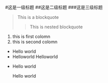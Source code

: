 #这是一级标题
##这是二级标题
###这是三级标题

>This is a blockquote
>> This is nested blockquote

1. this is first colomn
1. this is second colomn

* Hello world
*	Helloworld
Helloworld
+  Hello world

	Hello world
